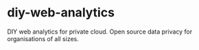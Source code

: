 # diy-web-analytics
DIY web analytics for private cloud.  Open source data privacy for organisations of all sizes. 
